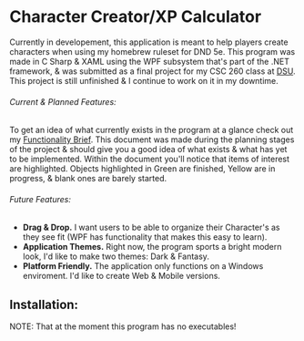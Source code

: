 # Character Creator/XP Calculator

Currently in developement, this application is meant to help players create characters when using my
homebrew ruleset for DND 5e. This program was made in C Sharp & XAML using the WPF subsystem that's part of
the .NET framework, & was submitted as a final project for my CSC 260 class at [DSU](https://dsu.edu/).
This project is still unfinished & I continue to work on it in my downtime.

###### Current & Planned Features:

To get an idea of what currently exists in the program at a glance check out my [Functionality Brief](https://docs.google.com/document/d/1JX0nmmHTqmbXT6nfXpLl9sawA8GfSnXW/edit?usp=sharing&ouid=108169460883691597880&rtpof=true&sd=true).
This document was made during the planning stages of the project & should give you a good idea of what exists
& what has yet to be implemented. Within the document you'll notice that items of interest are highlighted.
Objects highlighted in Green are finished, Yellow are in progress, & blank ones are barely started.

###### Future Features:
* __Drag & Drop.__ I want users to be able to organize their Character's as they see fit (WPF has functionality that makes this easy to learn).
* __Application Themes.__ Right now, the program sports a bright modern look, I'd like to make two themes: Dark & Fantasy.
* __Platform Friendly.__ The application only functions on a Windows enviroment. I'd like to create Web & Mobile versions.

## Installation:
NOTE: That at the moment this program has no executables!